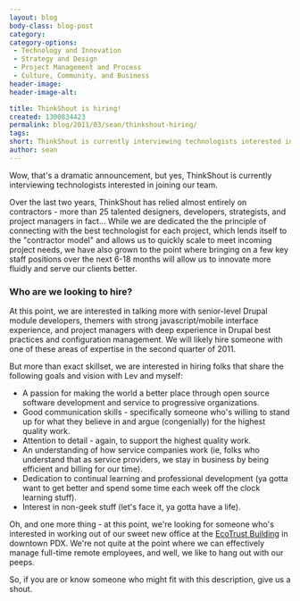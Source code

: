 ```yaml
---
layout: blog
body-class: blog-post
category:
category-options:
 - Technology and Innovation
 - Strategy and Design
 - Project Management and Process
 - Culture, Community, and Business
header-image:
header-image-alt:

title: ThinkShout is hiring!
created: 1300834423
permalink: blog/2011/03/sean/thinkshout-hiring/
tags: 
short: ThinkShout is currently interviewing technologists interested in joining our team.
author: sean
---
```

<p>Wow, that's a dramatic announcement, but yes, ThinkShout is currently interviewing technologists interested in joining our team.</p><p>Over the last two years, ThinkShout has relied almost entirely on contractors - more than 25 talented designers, developers, strategists, and project managers in fact... While we are dedicated the the principle of connecting with the best technologist for each project, which lends itself to the "contractor model" and allows us to quickly scale to meet incoming project needs, we have also grown to the point where bringing on a few key staff positions over the next 6-18 months will allow us to innovate more fluidly and serve our clients better.</p><h3>Who are we looking to hire?</h3><p>At this point, we are interested in talking more with senior-level Drupal module developers, themers with strong javascript/mobile interface experience, and project managers with deep experience in Drupal best practices and configuration management. We will likely hire someone with one of these areas of expertise in the second quarter of 2011.</p><p>But more than exact skillset, we are interested in hiring folks that share the following goals and vision with Lev and myself:</p><ul><li>A passion for making the world a better place through open source software development and service to progressive organizations.</li><li>Good communication skills - specifically someone who's willing to stand up for what they believe in and argue (congenially) for the highest quality work.</li><li>Attention to detail - again, to support the highest quality work.</li><li>An understanding of how service companies work (ie, folks who understand that as service providers, we stay in business by being efficient and billing for our time).</li><li>Dedication to continual learning and professional development (ya gotta want to get better and spend some time each week off the clock learning stuff).</li><li>Interest in non-geek stuff (let's face it, ya gotta have a life).</li></ul><p>Oh, and one more thing - at this point, we're looking for someone who's interested in working out of our sweet new office at the <a href="http://www.ecotrust.org/ncc/" target="_blank">EcoTrust Building</a> in downtown PDX. We're not quite at the point where we can effectively manage full-time remote employees, and well, we like to hang out with our peeps.</p><p>So, if you are or know someone who might fit with this description, give us a shout.</p>
